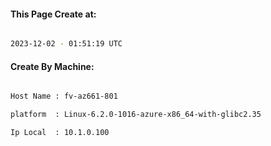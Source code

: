 
   
#### This Page Create at:

```bash

2023-12-02 - 01:51:19 UTC

```

#### Create By Machine:

```bash

Host Name : fv-az661-801

platform  : Linux-6.2.0-1016-azure-x86_64-with-glibc2.35

Ip Local  : 10.1.0.100

```

